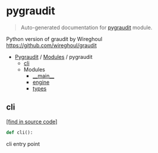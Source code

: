 # pygraudit

> Auto-generated documentation for [pygraudit](../../pygraudit/__init__.py) module.

Python version of graudit by Wireghoul https://github.com/wireghoul/graudit

- [Pygraudit](../README.md#pygraudit-index) / [Modules](../README.md#pygraudit-modules) / pygraudit
    - [cli](#cli)
    - Modules
        - [\_\_main\_\_](module.md#__main__)
        - [engine](engine.md#engine)
        - [types](types.md#types)

## cli

[[find in source code]](../../pygraudit/__init__.py#L32)

```python
def cli():
```

cli entry point
